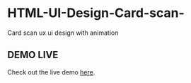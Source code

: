 # HTML-UI-Design-Card-scan-
Card scan ux ui design with animation

## DEMO LIVE 
Check out the live demo [here](https://abdullahalkaisan.github.io/HTML-UI-Design-Card-scan-/).










